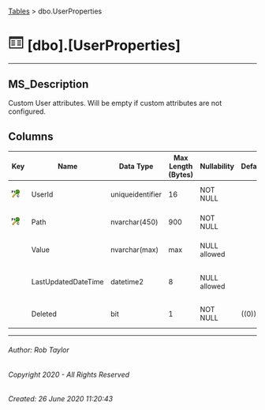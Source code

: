#### 

[Tables](Tables.md) > dbo.UserProperties

# ![Tables](../images/Table32.png) [dbo].[UserProperties]

---

## <a name="#description"></a>MS_Description

Custom User attributes. Will be empty if custom attributes are not configured.

## <a name="#columns"></a>Columns

| Key | Name | Data Type | Max Length (Bytes) | Nullability | Default | Description |
|---|---|---|---|---|---|---|
| [![Cluster Primary Key PK_dbo.UserProperties: UserId\Path](../images/pkcluster.png)](#indexes) | UserId | uniqueidentifier | 16 | NOT NULL |  | _Foreign Key to Id in dbo.Users._ |
| [![Cluster Primary Key PK_dbo.UserProperties: UserId\Path](../images/pkcluster.png)](#indexes) | Path | nvarchar(450) | 900 | NOT NULL |  | _The ad attribute name_ |
|  | Value | nvarchar(max) | max | NULL allowed |  | _The value of the ad attibute._ |
|  | LastUpdatedDateTime | datetime2 | 8 | NULL allowed |  | _The date the row was last updated._ |
|  | Deleted | bit | 1 | NOT NULL | ((0)) | _Whether this record is deleted._ |


---

###### Author:  Rob Taylor

###### Copyright 2020 - All Rights Reserved

###### Created: 26 June 2020 11:20:43

